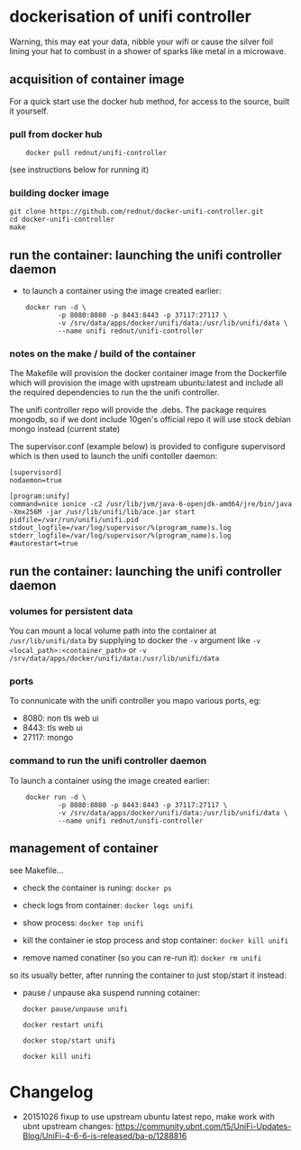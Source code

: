 # dockerisation of unifi controller

Warning, this may eat your data, nibble your wifi or cause the silver foil lining your hat to combust in a shower of sparks like metal in a microwave.



## acquisition of container image

For a quick start use the docker hub method, for access to the source, built it yourself.



### pull from docker hub


```	
	docker pull rednut/unifi-controller
```

(see instructions below for running it)




### building docker image

```
git clone https://github.com/rednut/docker-unifi-controller.git 
cd docker-unifi-controller
make
```


## run the container: launching the unifi controller daemon

- to launch a container using the image created earlier:

```
    docker run -d \
            -p 8080:8080 -p 8443:8443 -p 37117:27117 \
            -v /srv/data/apps/docker/unifi/data:/usr/lib/unifi/data \
            --name unifi rednut/unifi-controller
```


### notes on the make / build of the container

The Makefile will provision the docker container image from the Dockerfile which will provision the image with upstream ubuntu:latest and include all the required dependencies to 
run the the unifi controller.

The unifi controller repo will provide the .debs. The package requires mongodb, so if we dont
include 10gen's official repo it will use stock debian mongo instead (current state)

The supervisor.conf (example below) is provided to configure supervisord which is then used to launch the unifi contoller daemon:


```
[supervisord]
nodaemon=true

[program:unify]
command=nice ionice -c2 /usr/lib/jvm/java-6-openjdk-amd64/jre/bin/java -Xmx256M -jar /usr/lib/unifi/lib/ace.jar start
pidfile=/var/run/unifi/unifi.pid
stdout_logfile=/var/log/supervisor/%(program_name)s.log
stderr_logfile=/var/log/supervisor/%(program_name)s.log
#autorestart=true

```


## run the container: launching the unifi controller daemon

### volumes for persistent data

You can mount a local volume path into the container at `/usr/lib/unifi/data` by supplying to docker the `-v` argument like `-v <local_path>:<container_path>` or `-v /srv/data/apps/docker/unifi/data:/usr/lib/unifi/data`

### ports

To connunicate with the unifi controller you mapo various ports, eg:

- 8080: non tls web ui
- 8443: tls web ui
- 27117: mongo 

### command to run the unifi controller daemon

To launch a container using the image created earlier:

``` 
	docker run -d \
			-p 8080:8080 -p 8443:8443 -p 37117:27117 \
			-v /srv/data/apps/docker/unifi/data:/usr/lib/unifi/data \
			--name unifi rednut/unifi-controller
```


## management of container 

see Makefile...

- check the container is runing:
	`docker ps`

- check logs from container:
	`docker logs unifi`

- show process:
	`docker top unifi`

- kill the container ie stop process and stop container:
	`docker kill unifi`

- remove named conatiner (so you can re-run it):
	`docker rm unifi`

so its usually better, after running the container to just stop/start it instead:

- pause / unpause aka suspend running cotainer:

	`docker pause/unpause unifi`



	`docker restart unifi`


	`docker stop/start unifi`

	`docker kill unifi`

# Changelog

- 20151026 fixup to use upstream ubuntu latest repo, make work with ubnt upstream changes: https://community.ubnt.com/t5/UniFi-Updates-Blog/UniFi-4-6-6-is-released/ba-p/1288816



